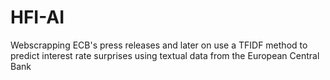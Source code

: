 # HFI-AI
 Webscrapping ECB's press releases and later on use a TFIDF method to predict interest rate surprises using textual data from the European Central Bank
